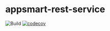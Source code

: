 # appsmart-rest-service
![Build](https://github.com/maqfromspace/appsmart-rest-service/actions/workflows/build.yml/badge.svg)
[![codecov](https://codecov.io/gh/maqfromspace/appsmart-rest-service/branch/dev/graph/badge.svg?token=2SVL4OQM63)](https://codecov.io/gh/maqfromspace/appsmart-rest-service)